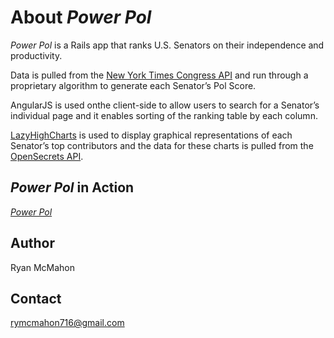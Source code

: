 # About *Power Pol*
*Power Pol* is a Rails app that ranks U.S. Senators on their independence and productivity.

Data is pulled from the [New York Times Congress API](http://developer.nytimes.com/docs/congress_api) and run through a proprietary algorithm to generate each Senator’s Pol Score.

AngularJS is used onthe client-side to allow users to search for a Senator’s individual page and it enables sorting of the ranking table by each column.

[LazyHighCharts](https://github.com/michelson/lazy_high_charts) is used to display graphical representations of each Senator’s top contributors and the data for these charts is pulled from the [OpenSecrets API](https://www.opensecrets.org/resources/create/apis.php).

## *Power Pol* in Action
[*Power Pol*](http://www.powerpol.org/)

## Author

Ryan McMahon

## Contact

rymcmahon716@gmail.com